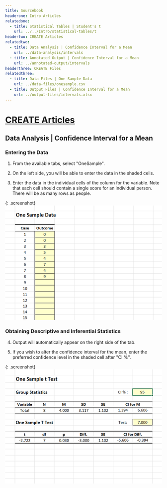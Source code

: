 ```yaml
---
title: Sourcebook
headerone: Intro Articles
relatedone:
  - title: Statistical Tables | Student's t
    url: ../../Intro/statistical-tables/t
headertwo: CREATE Articles
relatedtwo:
  - title: Data Analysis | Confidence Interval for a Mean
    url: ../data-analysis/intervals
  - title: Annotated Output | Confidence Interval for a Mean
    url: ../annotated-output/intervals
headerthree: CREATE Files
relatedthree:
  - title: Data Files | One Sample Data
    url: ../data-files/onesample.csv
  - title: Output Files | Confidence Interval for a Mean
    url: ../output-files/intervals.xlsx
---
```


# [CREATE Articles](../index.md)
## Data Analysis | Confidence Interval for a Mean

### Entering the Data 

1. From the available tabs, select "OneSample".

2. On the left side, you will be able to enter the data in the shaded cells.

3. Enter the data in the individual cells of the column for the variable. Note that each cell should contain a single score for an individual person. There will be as many rows as people.

{: .screenshot}
![Screenshot for entering data](intervals1.png)

### Obtaining Descriptive and Inferential Statistics

4. Output will automatically appear on the right side of the tab. 

5. If you wish to alter the confidence interval for the mean, enter the preferred confidence level in the shaded cell after "CI %".

{: .screenshot}
![Screenshot for obtaining statistics](intervals2.png)
